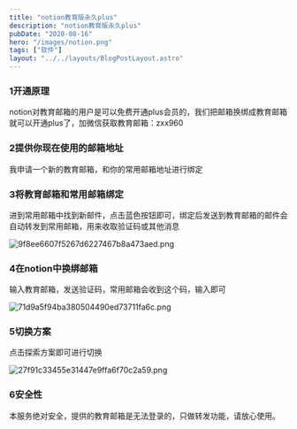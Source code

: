 ```yaml
---
title: "notion教育版永久plus"
description: "notion教育版永久plus"
pubDate: "2028-08-16"
hero: "/images/notion.png"
tags: ["软件"]
layout: "../../layouts/BlogPostLayout.astro"
---
```


### 1开通原理

notion对教育邮箱的用户是可以免费开通plus会员的，我们把邮箱换绑成教育邮箱就可以开通plus了，加微信获取教育邮箱：zxx960

### 2提供你现在使用的邮箱地址

我申请一个新的教育邮箱，和你的常用邮箱地址进行绑定

### 3将教育邮箱和常用邮箱绑定

进到常用邮箱中找到新邮件，点击蓝色按钮即可，绑定后发送到教育邮箱的邮件会自动转发到常用邮箱，用来收取验证码或其他消息

![9f8ee6607f5267d6227467b8a473aed.png](/images/9f8ee6607f5267d6227467b8a473aed.png)

### 4在notion中换绑邮箱

输入教育邮箱，发送验证码，常用邮箱会收到这个码，输入即可

![71d9a5f94ba380504490ed73711fa6c.png](/images/71d9a5f94ba380504490ed73711fa6c.png)

### 5切换方案

点击探索方案即可进行切换

![27f91c33455e31447e9ffa6f70c2a59.png](/images/27f91c33455e31447e9ffa6f70c2a59.png)

### 6安全性

本服务绝对安全，提供的教育邮箱是无法登录的，只做转发功能，请放心使用。


